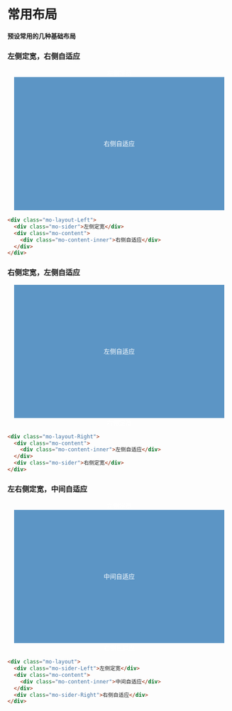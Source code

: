 <link rel="stylesheet" href="http://mocha.oa.com/v2/definitions/layout/layout/layout.min.css">
<style>
    .mo-layout-Left,
    .mo-layout-Right,
    .mo-layout {
      color: #fff;
      margin: 15px;
      text-align: center;
    }

    .mo-sider,
    .mo-sider-Right,
    .mo-sider-Left {
      line-height: 300px;
      background-color: #337ab7;
    }

    .mo-content-inner {
      line-height: 300px;
      background-color: #5c95c5;
    }
  </style>

# 常用布局

#### 预设常用的几种基础布局

### 左侧定宽，右侧自适应
<div class="example-prev">
        <a href="javascript:;" title="查看代码" class="example-prev-code"></a>
<div class="mo-layout-Left">
    <div class="mo-sider">左侧定宽</div>
    <div class="mo-content">
      <div class="mo-content-inner">右侧自适应</div>
    </div>
  </div>
</div>

  ```html
<div class="mo-layout-Left">
    <div class="mo-sider">左侧定宽</div>
    <div class="mo-content">
      <div class="mo-content-inner">右侧自适应</div>
    </div>
  </div>
```

### 右侧定宽，左侧自适应
<div class="example-prev">
        <a href="javascript:;" title="查看代码" class="example-prev-code"></a>
<div class="mo-layout-Right">
  <div class="mo-content">
    <div class="mo-content-inner">左侧自适应</div>
  </div>
  <div class="mo-sider">右侧定宽</div>
</div>
</div>

```html
<div class="mo-layout-Right">
  <div class="mo-content">
    <div class="mo-content-inner">左侧自适应</div>
  </div>
  <div class="mo-sider">右侧定宽</div>
</div>
```

### 左右侧定宽，中间自适应
<div class="example-prev">
<a href="javascript:;" title="查看代码" class="example-prev-code"></a>
<div class="mo-layout">
  <div class="mo-sider-Left">左侧定宽</div>
  <div class="mo-content">
    <div class="mo-content-inner">中间自适应</div>
  </div>
  <div class="mo-sider-Right">右侧自适应</div>
</div>
</div>

```html
<div class="mo-layout">
  <div class="mo-sider-Left">左侧定宽</div>
  <div class="mo-content">
    <div class="mo-content-inner">中间自适应</div>
  </div>
  <div class="mo-sider-Right">右侧自适应</div>
</div>
```